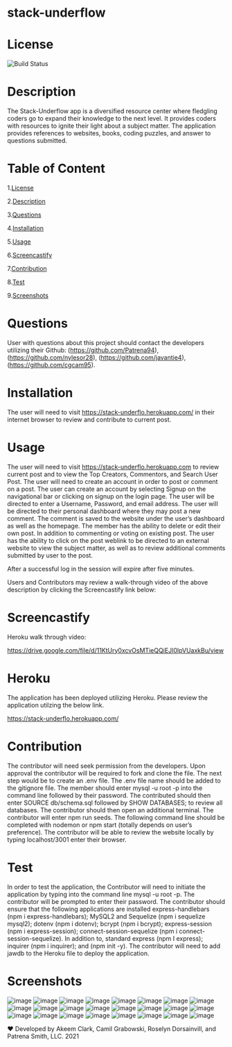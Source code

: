 # stack-underflow
 
# License
   
![Build Status](https://img.shields.io/github/license/Patrena94/stack-underflow)  


 # Description

The Stack-Underflow app is a diversified resource center where fledgling coders go to expand their knowledge to the next level. It provides coders with resources to ignite their light about a subject matter.  The application provides references to websites, books, coding puzzles, and answer to questions submitted.


 # Table of Content 
 1.[License](#License)

 2.[Description](#Description)

 3.[Questions](#Questions)

 4.[Installation](#Installation)

 5.[Usage](#Usage)

 6.[Screencastify](#Screencastify)

 7.[Contribution](#Contribution)

 8.[Test](#Test)

 9.[Screenshots](#Screenshots)

 # Questions  

User with questions about this project should contact the developers utilizing their Github: (https://github.com/Patrena94),(https://github.com/nylesor28), (https://github.com/javantie4),(https://github.com/cgcam95). 
 

 
# Installation
 The user will need to visit https://stack-underflo.herokuapp.com/ in their internet browser to review and contribute to current post.    

# Usage
The user will need to visit https://stack-underflo.herokuapp.com to review current post and to view the Top Creators, Commentors, and Search User Post.  The user will need to create an account in order to post or comment on a post.  The user can create an account by selecting Signup on the navigational bar or clicking on signup on the login page. 
The user will be directed to enter a Username, Password, and email address.  The user will be directed to their personal dashboard where they may post a new comment.  The comment is saved to the website under the user’s dashboard as well as the homepage.  The member has the ability to delete or edit their own post.  In addition to commenting or voting on existing post. The user has the ability to click on the post weblink to be directed to an external website to view the subject matter, as well as to review additional comments submitted by user to the post. 

After a successful log in the session will expire after five minutes. 

Users and Contributors may review a walk-through video of the above description by clicking the Screencastify link below:

# Screencastify

Heroku walk through video:

https://drive.google.com/file/d/11KtUry0xcvOsMTieQQiEJI0lpVUaxkBu/view

# Heroku
The application has been deployed utilizing Heroku. Please review the application utilzing the below link.

https://stack-underflo.herokuapp.com/
  
# Contribution
The contributor will need seek permission from the developers. Upon approval the contributor will be required to fork and clone the file. The next step would be to create an .env file. The .env file name should be added to the gitignore file. The member should enter mysql -u root -p into the command line followed by their password.  The contributed should then enter SOURCE db/schema.sql followed by SHOW DATABASES; to review all databases.  The contributor should then open an additional terminal.  The contributor will enter npm run seeds.  The following command line should be completed with nodemon or npm start (totally depends on user’s preference). The contributor will be able to review the website locally by typing localhost/3001 enter their browser. 

# Test
In order to test the application, the Contributor will need to initiate the application by typing into the command line mysql -u root -p.  The contributor will be prompted to enter their password. The contributor should ensure that the following applications are installed express-handlebars (npm i express-handlebars); MySQL2 and Sequelize (npm i sequelize mysql2); dotenv (npm i dotenv); bcrypt (npm i bcrypt); express-session (npm i express-session); connect-session-sequelize (npm i connect-session-sequelize). In addition to, standard express (npm I express); inquirer (npm i inquirer); and (npm init -y).  The contributor will need to add jawdb to the Heroku file to deploy the application. 

# Screenshots
![image](https://user-images.githubusercontent.com/83892241/131596909-30c2dc88-938d-4bdb-a7ad-2e26499a7ca9.png)
![image](https://user-images.githubusercontent.com/83892241/131597391-5c0cb7a9-e28a-4c54-8871-ac008b42e821.png)
![image](https://user-images.githubusercontent.com/83892241/131597446-1ca5eff0-0298-4077-985f-164f2465b04f.png)
![image](https://user-images.githubusercontent.com/83892241/131597572-ae800bb2-b9e3-455e-8453-5b95f0055f08.png)
![image](https://user-images.githubusercontent.com/83892241/131597603-b4c8c086-ee6e-42dd-a4e2-42216e216c56.png)
![image](https://user-images.githubusercontent.com/83892241/131597691-9910e9d7-2be8-4f7c-8167-aa35d9e2e95a.png)
![image](https://user-images.githubusercontent.com/83892241/131597758-82622781-fee8-4a21-b1b9-1bfbe1beadf9.png)
![image](https://user-images.githubusercontent.com/83892241/131597879-2f7f31b0-63cd-4e0a-a5bf-1238161a0fba.png)
![image](https://user-images.githubusercontent.com/83892241/131597924-ec564fba-4cac-4884-ae20-0eccad753969.png)
![image](https://user-images.githubusercontent.com/83892241/131597973-9f40ee37-3d81-46c2-97ea-5c8d6374aa7e.png)
![image](https://user-images.githubusercontent.com/83892241/131598014-84d1e9a6-43d7-4e2b-ba01-b3b6021f5cce.png)
![image](https://user-images.githubusercontent.com/83892241/131598047-a1a93795-92c8-4e39-b586-56daeaf0ef15.png)
![image](https://user-images.githubusercontent.com/83892241/131598080-7f40d34f-5685-4586-bb58-506a019b0d2b.png)
![image](https://user-images.githubusercontent.com/83892241/131598144-f96a5f03-f911-484b-b6f7-caf97b7036bf.png)
![image](https://user-images.githubusercontent.com/83892241/131598167-e237de7a-ef99-4361-bbee-cbc05aac4a01.png)
![image](https://user-images.githubusercontent.com/83892241/131598224-10b27ba1-b34b-4a9a-a0a8-f3c0e2fb0381.png)
![image](https://user-images.githubusercontent.com/83892241/131598274-45099f5b-f1df-4983-b5d9-59a9109f4902.png)
![image](https://user-images.githubusercontent.com/83892241/131598304-0f95085d-1c8f-4f12-ab7b-e7c835c83911.png)
![image](https://user-images.githubusercontent.com/83892241/131598424-e803c188-7e72-4251-a3eb-af8cb7ed4eb4.png)
![image](https://user-images.githubusercontent.com/83892241/131598449-6c25ba73-4bf5-4568-812c-872ab4d74c8f.png)
![image](https://user-images.githubusercontent.com/83892241/131598504-fb3ae49b-c288-49b6-bb10-fdcc7efe1c4a.png)
![image](https://user-images.githubusercontent.com/83892241/131598539-0eb2eeec-616a-4cc4-a1c2-abec4171c1ba.png)
![image](https://user-images.githubusercontent.com/83892241/131598570-d13093c9-c880-44df-b553-f2df69963f12.png)
![image](https://user-images.githubusercontent.com/83892241/131598600-88012348-d603-4532-a6a8-7566b92dcc72.png)

❤️ Developed by Akeem Clark, Camil Grabowski, Roselyn Dorsainvill, and Patrena Smith, LLC. 2021

 